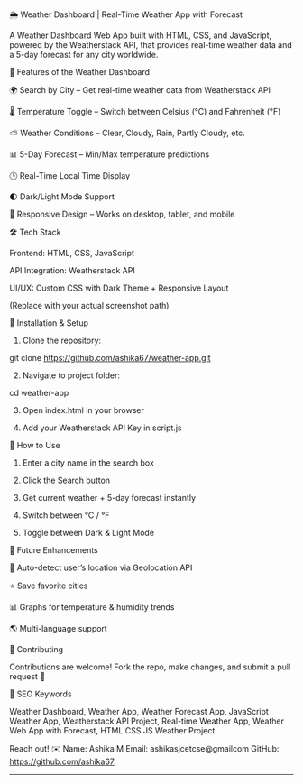 🌦 Weather Dashboard | Real-Time Weather App with Forecast

A Weather Dashboard Web App built with HTML, CSS, and JavaScript, powered by the Weatherstack API, that provides real-time weather data and a 5-day forecast for any city worldwide.

🚀 Features of the Weather Dashboard

🌍 Search by City – Get real-time weather data from Weatherstack API

🌡 Temperature Toggle – Switch between Celsius (°C) and Fahrenheit (°F)

⛅ Weather Conditions – Clear, Cloudy, Rain, Partly Cloudy, etc.

📊 5-Day Forecast – Min/Max temperature predictions

🕒 Real-Time Local Time Display

🌓 Dark/Light Mode Support

📱 Responsive Design – Works on desktop, tablet, and mobile

🛠 Tech Stack

Frontend: HTML, CSS, JavaScript

API Integration: Weatherstack API

UI/UX: Custom CSS with Dark Theme + Responsive Layout

(Replace with your actual screenshot path)

🔧 Installation & Setup

1. Clone the repository:

git clone https://github.com/ashika67/weather-app.git

2. Navigate to project folder:

cd weather-app

3. Open index.html in your browser

4. Add your Weatherstack API Key in script.js

📌 How to Use

1. Enter a city name in the search box

2. Click the Search button

3. Get current weather + 5-day forecast instantly

4. Switch between °C / °F

5. Toggle between Dark & Light Mode

🌟 Future Enhancements

📍 Auto-detect user’s location via Geolocation API

⭐ Save favorite cities

📊 Graphs for temperature & humidity trends

🌎 Multi-language support

🤝 Contributing

Contributions are welcome! Fork the repo, make changes, and submit a pull request 🚀

🔑 SEO Keywords

Weather Dashboard, Weather App, Weather Forecast App, JavaScript Weather App, Weatherstack API Project, Real-time Weather App, Weather Web App with Forecast, HTML CSS JS Weather Project

Reach out! ✉️ 
Name: Ashika M 
Email: ashikasjcetcse@gmailcom 
GitHub: https://github.com/ashika67


---
